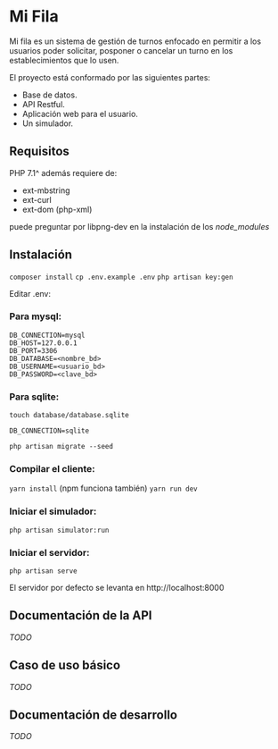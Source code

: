 # Mi Fila

Mi fila es un sistema de gestión de turnos enfocado en permitir a los usuarios
poder solicitar, posponer o cancelar un turno en los establecimientos que lo
usen.

El proyecto está conformado por las siguientes partes:

- Base de datos.
- API Restful.
- Aplicación web para el usuario.
- Un simulador.

## Requisitos

PHP 7.1^ además requiere de:
- ext-mbstring
- ext-curl
- ext-dom (php-xml)

puede preguntar por libpng-dev en la instalación de los *node_modules*

## Instalación

`composer install`
`cp .env.example .env`
`php artisan key:gen`

Editar .env:

### Para mysql:
```
DB_CONNECTION=mysql
DB_HOST=127.0.0.1
DB_PORT=3306
DB_DATABASE=<nombre_bd>
DB_USERNAME=<usuario_bd>
DB_PASSWORD=<clave_bd>
```
### Para sqlite:
`touch database/database.sqlite`
```
DB_CONNECTION=sqlite
```

`php artisan migrate --seed`

### Compilar el cliente:
`yarn install` (npm funciona también)
`yarn run dev`

### Iniciar el simulador:
`php artisan simulator:run`

### Iniciar el servidor:
`php artisan serve`

El servidor por defecto se levanta en http://localhost:8000

## Documentación de la API
*TODO*

## Caso de uso básico
*TODO*

## Documentación de desarrollo
*TODO*
